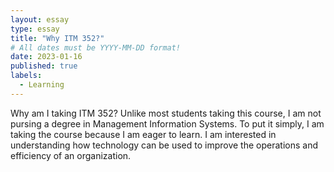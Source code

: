 ```yaml
---
layout: essay
type: essay
title: "Why ITM 352?"
# All dates must be YYYY-MM-DD format!
date: 2023-01-16
published: true
labels:
  - Learning
---
```


Why am I taking ITM 352? Unlike most students taking this course, I am not pursing a degree in Management Information Systems. To put it simply, I am taking the course because I am eager to learn. I am interested in understanding how technology can be used to improve the operations and efficiency of an organization.
